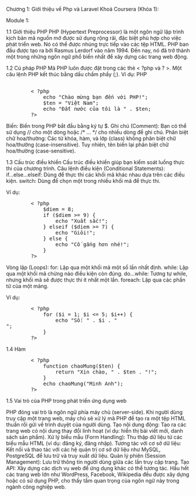 Chương 1: Giới thiệu về Php và Laravel
Khoá Coursera (Khóa 1):

Module 1:

1.1 Giới thiệu PHP
PHP (Hypertext Preprocessor) là một ngôn ngữ lập trình kịch bản mã nguồn mở được sử dụng rộng rãi, đặc biệt phù hợp cho việc phát triển web. Nó có thể được nhúng trực tiếp vào các tệp HTML.
PHP ban đầu được tạo ra bởi Rasmus Lerdorf vào năm 1994. Đến nay, nó đã trở thành một trong những ngôn ngữ phổ biến nhất để xây dựng các trang web động.

1.2 Cú pháp PHP
Mã PHP luôn được đặt trong các thẻ < ?php và ? >. Một câu lệnh PHP kết thúc bằng dấu chấm phẩy (;).
Ví dụ:
PHP
<pre> 
        < ?php
            echo "Chào mừng bạn đến với PHP!";
            $ten = "Việt Nam";
            echo "Đất nước của tôi là " . $ten;
        ?>    
</pre>

Biến: Biến trong PHP bắt đầu bằng ký tự $.
Ghi chú (Comment): Bạn có thể sử dụng // cho một dòng hoặc /* ... */ cho nhiều dòng để ghi chú.
Phân biệt chữ hoa/thường: Các từ khóa, hàm, và lớp (class) không phân biệt chữ hoa/thường (case-insensitive). Tuy nhiên, tên biến lại phân biệt chữ hoa/thường (case-sensitive).

1.3 Cấu trúc điều khiển
Cấu trúc điều khiển giúp bạn kiểm soát luồng thực thi của chương trình.
Câu lệnh điều kiện (Conditional Statements):
if...else...elseif: Dùng để thực thi các khối mã khác nhau dựa trên các điều kiện.
switch: Dùng để chọn một trong nhiều khối mã để thực thi.

Ví dụ:
<pre>
        < ?php
            $diem = 8;
            if ($diem >= 9) {
                echo "Xuất sắc!";
            } elseif ($diem >= 7) {
                echo "Giỏi!";
            } else {
                echo "Cố gắng hơn nhé!";
            }
        ?>
</pre>
Vòng lặp (Loops):
for: Lặp qua một khối mã một số lần nhất định.
while: Lặp qua một khối mã chừng nào điều kiện còn đúng.
do...while: Tương tự while, nhưng khối mã sẽ được thực thi ít nhất một lần.
foreach: Lặp qua các phần tử của một mảng.

Ví dụ:
<pre>
        < ?php
            for ($i = 1; $i <= 5; $i++) {
                echo "Số: " . $i . "<br>";
            }
        ?>
</pre>
1.4 Hàm
<pre>
        < ?php
            function chaoMung($ten) {
                return "Xin chào, " . $ten . "!";
            }
            echo chaoMung("Minh Anh");
        ?>
</pre>
1.5 Vai trò của PHP trong phát triển ứng dụng web

PHP đóng vai trò là ngôn ngữ phía máy chủ (server-side). Khi người dùng truy cập một trang web, máy chủ sẽ xử lý mã PHP để tạo ra một tệp HTML thuần rồi gửi về trình duyệt của người dùng.
Tạo nội dung động: Tạo ra các trang web có nội dung thay đổi linh hoạt (ví dụ: hiển thị bài viết mới, danh sách sản phẩm).
Xử lý biểu mẫu (Form Handling): Thu thập dữ liệu từ các biểu mẫu HTML (ví dụ: đăng ký, đăng nhập).
Tương tác với cơ sở dữ liệu: Kết nối và thao tác với các hệ quản trị cơ sở dữ liệu như MySQL, PostgreSQL để lưu trữ và truy xuất dữ liệu.
Quản lý phiên (Session Management): Lưu trữ thông tin người dùng giữa các lần truy cập trang.
Tạo API: Xây dựng các dịch vụ web để ứng dụng khác có thể tương tác.
Hầu hết các trang web lớn như WordPress, Facebook, Wikipedia đều được xây dựng hoặc có sử dụng PHP, cho thấy tầm quan trọng của ngôn ngữ này trong ngành công nghiệp web.
